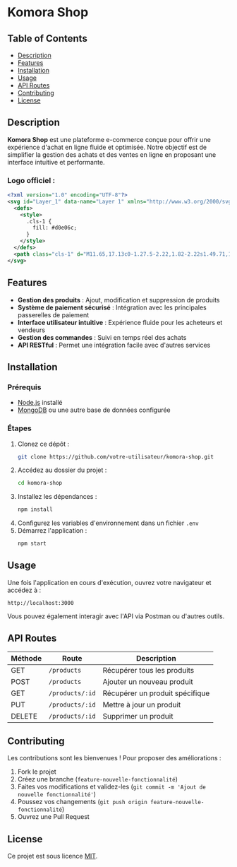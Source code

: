 # Komora Shop

## Table of Contents

- [Description](#description)
- [Features](#features)
- [Installation](#installation)
- [Usage](#usage)
- [API Routes](#api-routes)
- [Contributing](#contributing)
- [License](#license)

## Description

**Komora Shop** est une plateforme e-commerce conçue pour offrir une expérience d'achat en ligne fluide et optimisée. Notre objectif est de simplifier la gestion des achats et des ventes en ligne en proposant une interface intuitive et performante.

### Logo officiel :

```xml
<?xml version="1.0" encoding="UTF-8"?>
<svg id="Layer_1" data-name="Layer 1" xmlns="http://www.w3.org/2000/svg" viewBox="0 0 50.78 21.61">
  <defs>
    <style>
      .cls-1 {
        fill: #d0e06c;
      }
    </style>
  </defs>
  <path class="cls-1" d="M11.65,17.13c0-1.27.5-2.22,1.82-2.22s1.49.71,1.49,1.66c0,1.58-.74,2.22-1.9,2.22s-1.4-.55-1.4-1.66Z"/>
</svg>
```

## Features

- **Gestion des produits** : Ajout, modification et suppression de produits
- **Système de paiement sécurisé** : Intégration avec les principales passerelles de paiement
- **Interface utilisateur intuitive** : Expérience fluide pour les acheteurs et vendeurs
- **Gestion des commandes** : Suivi en temps réel des achats
- **API RESTful** : Permet une intégration facile avec d'autres services

## Installation

### Prérequis

- [Node.js](https://nodejs.org/) installé
- [MongoDB](https://www.mongodb.com/) ou une autre base de données configurée

### Étapes

1. Clonez ce dépôt :
   ```bash
   git clone https://github.com/votre-utilisateur/komora-shop.git
   ```
2. Accédez au dossier du projet :
   ```bash
   cd komora-shop
   ```
3. Installez les dépendances :
   ```bash
   npm install
   ```
4. Configurez les variables d'environnement dans un fichier `.env`
5. Démarrez l'application :
   ```bash
   npm start
   ```

## Usage

Une fois l'application en cours d'exécution, ouvrez votre navigateur et accédez à :

```
http://localhost:3000
```

Vous pouvez également interagir avec l'API via Postman ou d'autres outils.

## API Routes

| Méthode | Route          | Description                   |
|---------|---------------|-------------------------------|
| GET     | `/products`    | Récupérer tous les produits   |
| POST    | `/products`    | Ajouter un nouveau produit    |
| GET     | `/products/:id`| Récupérer un produit spécifique |
| PUT     | `/products/:id`| Mettre à jour un produit      |
| DELETE  | `/products/:id`| Supprimer un produit          |

## Contributing

Les contributions sont les bienvenues ! Pour proposer des améliorations :

1. Fork le projet
2. Créez une branche (`feature-nouvelle-fonctionnalité`)
3. Faites vos modifications et validez-les (`git commit -m 'Ajout de nouvelle fonctionnalité'`)
4. Poussez vos changements (`git push origin feature-nouvelle-fonctionnalité`)
5. Ouvrez une Pull Request

## License

Ce projet est sous licence [MIT](LICENSE).
